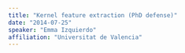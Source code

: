 ```yaml
---
title: "Kernel feature extraction (PhD defense)"
date: "2014-07-25"
speaker: "Emma Izquierdo"
affiliation: "Universitat de Valencia"
---
```

